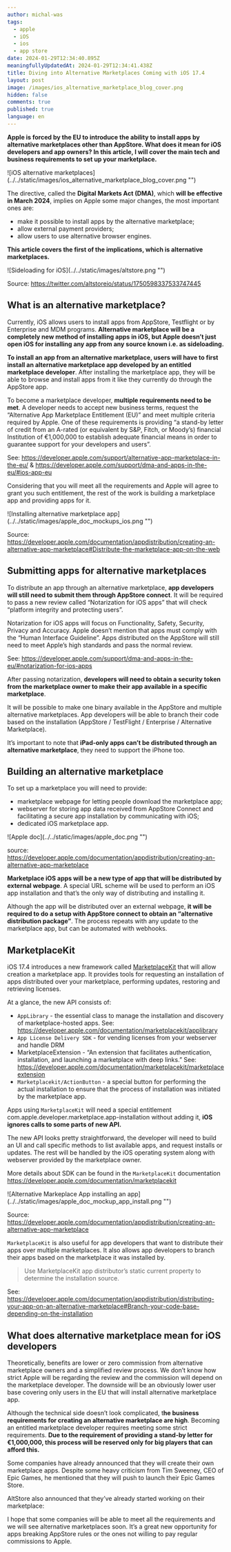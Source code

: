 ```yaml
---
author: michal-was
tags:
  - apple
  - iOS
  - ios
  - app store
date: 2024-01-29T12:34:40.895Z
meaningfullyUpdatedAt: 2024-01-29T12:34:41.438Z
title: Diving into Alternative Marketplaces Coming with iOS 17.4
layout: post
image: /images/ios_alternative_marketplace_blog_cover.png
hidden: false
comments: true
published: true
language: en
---
```

**Apple is forced by the EU to introduce the ability to install apps by alternative marketplaces other than AppStore. What does it mean for iOS developers and app owners? In this article, I will cover the main tech and business requirements to set up your marketplace.** 

<div className="image">![iOS alternative marketplaces](../../static/images/ios_alternative_marketplace_blog_cover.png "")</div>

The directive, called the **Digital Markets Act (DMA)**, which **will be effective in March 2024**, implies on Apple some major changes, the most important ones are:

* make it possible to install apps by the alternative marketplace;
* allow external payment providers;
* allow users to use alternative browser engines.

**This article covers the first of the implications, which is alternative marketplaces.**

<div className="image">![Sideloading for iOS](../../static/images/altstore.png "")</div>

Source: https://twitter.com/altstoreio/status/1750598337533747445

## What is an alternative marketplace?

Currently, iOS allows users to install apps from AppStore, Testflight or by Enterprise and MDM programs. **Alternative marketplace will be a completely new method of installing apps in iOS, but Apple doesn’t just open iOS for installing any app from any source known i.e. as sideloading.**

**To install an app from an alternative marketplace, users will have to first install an alternative marketplace app developed by an entitled marketplace developer**. After installing the marketplace app, they will be able to browse and install apps from it like they currently do through the AppStore app.

To become a marketplace developer, **multiple requirements need to be met**. A developer needs to accept new business terms, request the “Alternative App Marketplace Entitlement (EU)” and meet multiple criteria required by Apple. One of these requirements is providing “a stand-by letter of credit from an A-rated (or equivalent by S&P, Fitch, or Moody’s) financial Institution of €1,000,000 to establish adequate financial means in order to guarantee support for your developers and users”.

See: https://developer.apple.com/support/alternative-app-marketplace-in-the-eu/ & https://developer.apple.com/support/dma-and-apps-in-the-eu/#ios-app-eu 

Considering that you will meet all the requirements and Apple will agree to grant you such entitlement, the rest of the work is building a marketplace app and providing apps for it.

<div className="image">![Installing alternative marketplace app](../../static/images/apple_doc_mockups_ios.png "")</div>

Source: https://developer.apple.com/documentation/appdistribution/creating-an-alternative-app-marketplace#Distribute-the-marketplace-app-on-the-web

## Submitting apps for alternative marketplaces

To distribute an app through an alternative marketplace, **app developers will still need to submit them through AppStore connect**. It will be required to pass a new review called “Notarization for iOS apps” that will check “platform integrity and protecting users”.

Notarization for iOS apps will focus on Functionality, Safety, Security, Privacy and Accuracy. Apple doesn’t mention that apps must comply with the “Human Interface Guideline”. Apps distributed on the AppStore will still need to meet Apple’s high standards and pass the normal review.

See: https://developer.apple.com/support/dma-and-apps-in-the-eu/#notarization-for-ios-apps

After passing notarization, **developers will need to obtain a security token from the marketplace owner to make their app available in a specific marketplace**.

It will be possible to make one binary available in the AppStore and multiple alternative marketplaces. App developers will be able to branch their code based on the installation (AppStore / TestFlight / Enterprise / Alternative Marketplace). 

It’s important to note that **iPad-only apps can’t be distributed through an alternative marketplace**, they need to support the iPhone too.

## Building an alternative marketplace

To set up a marketplace you will need to provide:

* marketplace webpage for letting people download the marketplace app;
* webserver for storing app data received from AppStore Connect and facilitating a secure app installation by communicating with iOS;
* dedicated iOS marketplace app.

<div className="image">![Apple doc](../../static/images/apple_doc.png "")</div>

source: https://developer.apple.com/documentation/appdistribution/creating-an-alternative-app-marketplace

**Marketplace iOS apps will be a new type of app that will be distributed by external webpage**. A special URL scheme will be used to perform an iOS app installation and that’s the only way of distributing and installing it.

Although the app will be distributed over an external webpage, **it will be required to do a setup with AppStore connect to obtain an “alternative distribution package”**. The process repeats with any update to the marketplace app, but can be automated with webhooks.

## MarketplaceKit

iOS 17.4 introduces a new framework called [MarketplaceKit](https://developer.apple.com/documentation/marketplacekit/) that will allow creation a marketplace app. It provides tools for requesting an installation of apps distributed over your marketplace, performing updates, restoring and retrieving licenses.

At a glance, the new API consists of:

* `AppLibrary` - the essential class to manage the installation and discovery of marketplace-hosted apps. See: https://developer.apple.com/documentation/marketplacekit/applibrary 
* `App License Delivery SDK` - for vending licenses from your webserver and handle DRM
* ​​MarketplaceExtension - “An extension that facilitates authentication, installation, and launching a marketplace with deep links.” See: https://developer.apple.com/documentation/marketplacekit/marketplaceextension 
* `Marketplacekit/ActionButton` - a special button for performing the actual installation to ensure that the process of installation was initiated by the marketplace app.

Apps using `MarketplaceKit` will need a special entitlement com.apple.developer.marketplace.app-installation without adding it, **iOS ignores calls to some parts of new API.**

The new API looks pretty straightforward, the developer will need to build an UI and call specific methods to list available apps, and request installs or updates. The rest will be handled by the iOS operating system along with webserver provided by the marketplace owner. 

More details about SDK can be found in the `MarketplaceKit` documentation https://developer.apple.com/documentation/marketplacekit

<div className="image">![Alternative Markeplace App installing an app](../../static/images/apple_doc_mockup_app_install.png "")</div>

Source: https://developer.apple.com/documentation/appdistribution/creating-an-alternative-app-marketplace

`MarketplaceKit` is also useful for app developers that want to distribute their apps over multiple marketplaces. It also allows app developers to branch their apps based on the marketplace it was installed by.

> Use MarketplaceKit app distributor’s static current property to determine the installation source. 

See: https://developer.apple.com/documentation/appdistribution/distributing-your-app-on-an-alternative-marketplace#Branch-your-code-base-depending-on-the-installation

## What does alternative marketplace mean for iOS developers

Theoretically, benefits are lower or zero commission from alternative marketplace owners and a simplified review process. We don’t know how strict Apple will be regarding the review and the commission will depend on the marketplace developer. The downside will be an obviously lower user base covering only users in the EU that will install alternative marketplace app.

Although the technical side doesn’t look complicated, t**he business requirements for creating an alternative marketplace are high**. Becoming an entitled marketplace developer requires meeting some strict requirements. **Due to the requirement of providing a stand-by letter for €1,000,000, this process will be reserved only for big players that can afford this.**

Some companies have already announced that they will create their own marketplace apps. 
Despite some heavy criticism from Tim Sweeney, CEO of Epic Games, he mentioned that they will push to launch their Epic Games Store.

<center>

<TwitterEmbed url='https://twitter.com/TimSweeneyEpic/status/1750589570880516402' />

</center>

AltStore also announced that they’ve already started working on their marketplace:

<center>

<TwitterEmbed url='https://twitter.com/altstoreio/status/1750598337533747445' />

</center>

I hope that some companies will be able to meet all the requirements and we will see alternative marketplaces soon. It’s a great new opportunity for apps breaking AppStore rules or the ones not willing to pay regular commissions to Apple.